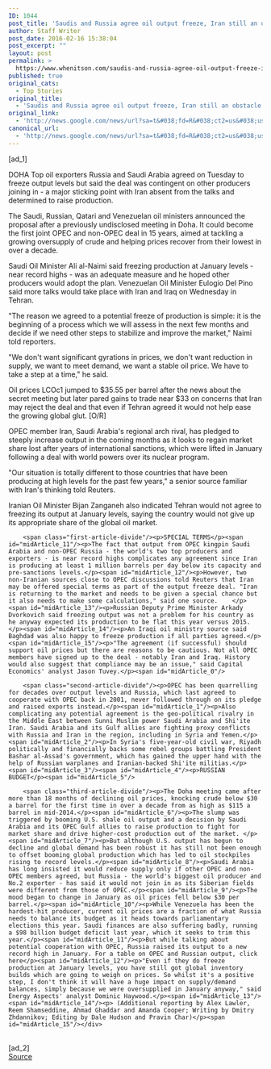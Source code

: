 ```yaml
---
ID: 1044
post_title: 'Saudis and Russia agree oil output freeze, Iran still an obstacle &#8211; Reuters'
author: Staff Writer
post_date: 2016-02-16 15:38:04
post_excerpt: ""
layout: post
permalink: >
  https://www.whenitson.com/saudis-and-russia-agree-oil-output-freeze-iran-still-an-obstacle-reuters/
published: true
original_cats:
  - Top Stories
original_title:
  - 'Saudis and Russia agree oil output freeze, Iran still an obstacle - Reuters'
original_link:
  - 'http://news.google.com/news/url?sa=t&#038;fd=R&#038;ct2=us&#038;usg=AFQjCNHFl6w1u9DCoaXLpFtlZqoP2r2Qkg&#038;clid=c3a7d30bb8a4878e06b80cf16b898331&#038;cid=52779048306033&#038;ei=W0LDVvjjJcWshQHgj7XQCw&#038;url=http://www.reuters.com/article/us-oil-meeting-idUSKCN0VO2FJ'
canonical_url:
  - 'http://news.google.com/news/url?sa=t&#038;fd=R&#038;ct2=us&#038;usg=AFQjCNHFl6w1u9DCoaXLpFtlZqoP2r2Qkg&#038;clid=c3a7d30bb8a4878e06b80cf16b898331&#038;cid=52779048306033&#038;ei=W0LDVvjjJcWshQHgj7XQCw&#038;url=http://www.reuters.com/article/us-oil-meeting-idUSKCN0VO2FJ'
---
```

 [ad_1]
<br><div id="articleText">
<span id="midArticle_start"/>

<span id="midArticle_0"/><span class="focusParagraph" readability="4"><p><span class="articleLocation">DOHA</span> Top oil exporters Russia and Saudi Arabia agreed on Tuesday to freeze output levels but said the deal was contingent on other producers joining in - a major sticking point with Iran absent from the talks and determined to raise production.</p></span><span id="midArticle_1"/><p>The Saudi, Russian, Qatari and Venezuelan oil ministers announced the proposal after a previously undisclosed meeting in Doha. It could become the first joint OPEC and non-OPEC deal in 15 years, aimed at tackling a growing oversupply of crude and helping prices recover from their lowest in over a decade.</p><span id="midArticle_2"/><p>Saudi Oil Minister Ali al-Naimi said freezing production at January levels - near record highs - was an adequate measure and he hoped other producers would adopt the plan. Venezuelan Oil Minister Eulogio Del Pino said more talks would take place with Iran and Iraq on Wednesday in Tehran.</p><span id="midArticle_3"/><p>"The reason we agreed to a potential freeze of production is simple: it is the beginning of a process which we will assess in the next few months and decide if we need other steps to stabilize and improve the market," Naimi told reporters.</p><span id="midArticle_4"/><p>"We don't want significant gyrations in prices, we don't want reduction in supply, we want to meet demand, we want a stable oil price. We have to take a step at a time," he said.</p><span id="midArticle_5"/><p>Oil prices LCOc1 jumped to $35.55 per barrel after the news about the secret meeting but later pared gains to trade near $33 on concerns that Iran may reject the deal and that even if Tehran agreed it would not help ease the growing global glut. [O/R]</p><span id="midArticle_6"/><p>OPEC member Iran, Saudi Arabia's regional arch rival, has pledged to steeply increase output in the coming months as it looks to regain market share lost after years of international sanctions, which were lifted in January following a deal with world powers over its nuclear program.</p><span id="midArticle_7"/><p>"Our situation is totally different to those countries that have been producing at high levels for the past few years," a senior source familiar with Iran's thinking told Reuters. </p><span id="midArticle_8"/><p>Iranian Oil Minister Bijan Zanganeh also indicated Tehran would not agree to freezing its output at January levels, saying the country would not give up its appropriate share of the global oil market.</p><span id="midArticle_9"/><span id="midArticle_10"/>
        
        <span class="first-article-divide"/><p>SPECIAL TERMS</p><span id="midArticle_11"/><p>The fact that output from OPEC kingpin Saudi Arabia and non-OPEC Russia - the world's two top producers and exporters - is near record highs complicates any agreement since Iran is producing at least 1 million barrels per day below its capacity and pre-sanctions levels.</p><span id="midArticle_12"/><p>However, two non-Iranian sources close to OPEC discussions told Reuters that Iran may be offered special terms as part of the output freeze deal. "Iran is returning to the market and needs to be given a special chance but it also needs to make some calculations," said one source.    </p><span id="midArticle_13"/><p>Russian Deputy Prime Minister Arkady Dvorkovich said freezing output was not a problem for his country as he anyway expected its production to be flat this year versus 2015. </p><span id="midArticle_14"/><p>An Iraqi oil ministry source said Baghdad was also happy to freeze production if all parties agreed.</p><span id="midArticle_15"/><p>"The agreement (if successful) should support oil prices but there are reasons to be cautious. Not all OPEC members have signed up to the deal - notably Iran and Iraq. History would also suggest that compliance may be an issue," said Capital Economics' analyst Jason Tuvey.</p><span id="midArticle_0"/>
        
        <span class="second-article-divide"/><p>OPEC has been quarrelling for decades over output levels and Russia, which last agreed to cooperate with OPEC back in 2001, never followed through on its pledge and raised exports instead.</p><span id="midArticle_1"/><p>Also complicating any potential agreement is the geo-political rivalry in the Middle East between Sunni Muslim power Saudi Arabia and Shi'ite Iran. Saudi Arabia and its Gulf allies are fighting proxy conflicts with Russia and Iran in the region, including in Syria and Yemen.</p><span id="midArticle_2"/><p>In Syria's five-year-old civil war, Riyadh politically and financially backs some rebel groups battling President Bashar al-Assad's government, which has gained the upper hand with the help of Russian warplanes and Iranian-backed Shi'ite militias.</p><span id="midArticle_3"/><span id="midArticle_4"/><p>RUSSIAN BUDGET</p><span id="midArticle_5"/>
        
        <span class="third-article-divide"/><p>The Doha meeting came after more than 18 months of declining oil prices, knocking crude below $30 a barrel for the first time in over a decade from as high as $115 a barrel in mid-2014.</p><span id="midArticle_6"/><p>The slump was triggered by booming U.S. shale oil output and a decision by Saudi Arabia and its OPEC Gulf allies to raise production to fight for market share and drive higher-cost production out of the market. </p><span id="midArticle_7"/><p>But although U.S. output has begun to decline and global demand has been robust it has still not been enough to offset booming global production which has led to oil stockpiles rising to record levels.</p><span id="midArticle_8"/><p>Saudi Arabia has long insisted it would reduce supply only if other OPEC and non-OPEC members agreed, but Russia - the world's biggest oil producer and No.2 exporter - has said it would not join in as its Siberian fields were different from those of OPEC.</p><span id="midArticle_9"/><p>The mood began to change in January as oil prices fell below $30 per barrel.</p><span id="midArticle_10"/><p>While Venezuela has been the hardest-hit producer, current oil prices are a fraction of what Russia needs to balance its budget as it heads towards parliamentary elections this year. Saudi finances are also suffering badly, running a $98 billion budget deficit last year, which it seeks to trim this year.</p><span id="midArticle_11"/><p>But while talking about potential cooperation with OPEC, Russia raised its output to a new record high in January. For a table on OPEC and Russian output, click here</p><span id="midArticle_12"/><p>"Even if they do freeze production at January levels, you have still got global inventory builds which are going to weigh on prices. So whilst it's a positive step, I don't think it will have a huge impact on supply/demand balances, simply because we were oversupplied in January anyway," said Energy Aspects' analyst Dominic Haywood.</p><span id="midArticle_13"/><span id="midArticle_14"/><p> (Additional reporting by Alex Lawler, Reem Shamseddine, Ahmad Ghaddar and Amanda Cooper; Writing by Dmitry Zhdannikov; Editing by Dale Hudson and Pravin Char)</p><span id="midArticle_15"/></div>
<br>[ad_2]
<br><a href="http://news.google.com/news/url?sa=t&#038;fd=R&#038;ct2=us&#038;usg=AFQjCNHFl6w1u9DCoaXLpFtlZqoP2r2Qkg&#038;clid=c3a7d30bb8a4878e06b80cf16b898331&#038;cid=52779048306033&#038;ei=W0LDVvjjJcWshQHgj7XQCw&#038;url=http://www.reuters.com/article/us-oil-meeting-idUSKCN0VO2FJ">Source </a>